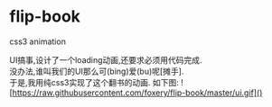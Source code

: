 # flip-book
css3 animation
  
  UI搞事,设计了一个loading动画,还要求必须用代码完成.  
  没办法,谁叫我们的UI那么可(bing)爱(bu)呢[摊手].  
  于是,我用纯css3实现了这个翻书的动画.  如下图:
  ![https://raw.githubusercontent.com/foxery/flip-book/master/ui.gif]()
